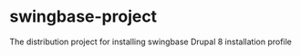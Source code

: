 # swingbase-project
The distribution project for installing swingbase Drupal 8 installation profile

